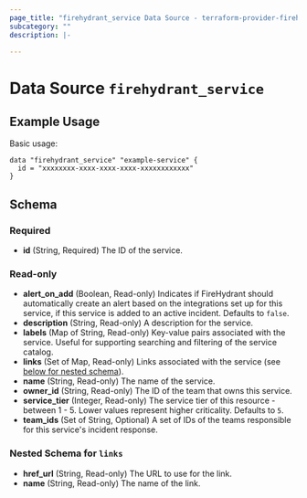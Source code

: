 ```yaml
---
page_title: "firehydrant_service Data Source - terraform-provider-firehydrant"
subcategory: ""
description: |-

---
```


# Data Source `firehydrant_service`

## Example Usage

Basic usage:
```hcl
data "firehydrant_service" "example-service" {
  id = "xxxxxxxx-xxxx-xxxx-xxxx-xxxxxxxxxxxx"
}
```

## Schema

### Required

- **id** (String, Required) The ID of the service.

### Read-only

- **alert_on_add** (Boolean, Read-only) Indicates if FireHydrant should automatically create
  an alert based on the integrations set up for this service, if this service is added to an
  active incident. Defaults to `false`.
- **description** (String, Read-only) A description for the service.
- **labels** (Map of String, Read-only) Key-value pairs associated with the service. Useful for
  supporting searching and filtering of the service catalog.
- **links** (Set of Map, Read-only) Links associated with the service (see [below for nested schema](#nestedatt--links)).
- **name** (String, Read-only) The name of the service.
- **owner_id** (String, Read-only) The ID of the team that owns this service.
- **service_tier** (Integer, Read-only) The service tier of this resource - between 1 - 5.
  Lower values represent higher criticality. Defaults to `5`.
- **team_ids** (Set of String, Optional) A set of IDs of the teams responsible for this service's incident response.
<a id="nestedatt--links"></a>
### Nested Schema for `links`

- **href_url** (String, Read-only) The URL to use for the link.
- **name** (String, Read-only) The name of the link.
